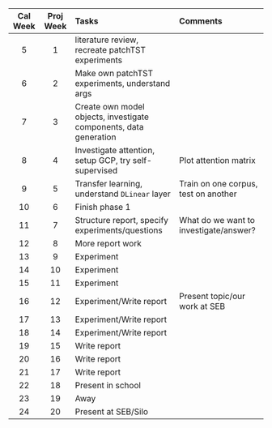 | Cal Week | Proj Week | Tasks | Comments |
|:--------:|:---------:|:-----|:--------|
| 5        | 1         |literature review, recreate patchTST experiments|          |
| 6        | 2         |Make own patchTST experiments, understand args       |          |
| 7        | 3         |Create own model objects, investigate components, data generation|          |
| 8        | 4         |Investigate attention, setup GCP, try self-supervised|Plot attention matrix|
| 9        | 5         |Transfer learning, understand `DLinear` layer|Train on one corpus, test on another|
| 10       | 6         |Finish phase 1       |          |
| 11       | 7         |Structure report, specify experiments/questions|What do we want to investigate/answer?|
| 12       | 8         |More report work       |          |
| 13       | 9         |Experiment|          |
| 14       | 10        |Experiment|          |
| 15       | 11        |Experiment|          |
| 16       | 12        |Experiment/Write report|Present topic/our work at SEB          |
| 17       | 13        |Experiment/Write report      |          |
| 18       | 14        |Experiment/Write report       |          |
| 19       | 15        |Write report       |          |
| 20       | 16        |Write report      |          |
| 21       | 17        |Write report       |          |
| 22       | 18        |Present in school      |          |
| 23       | 19        |Away       |          |
| 24       | 20        |Present at SEB/Silo | |